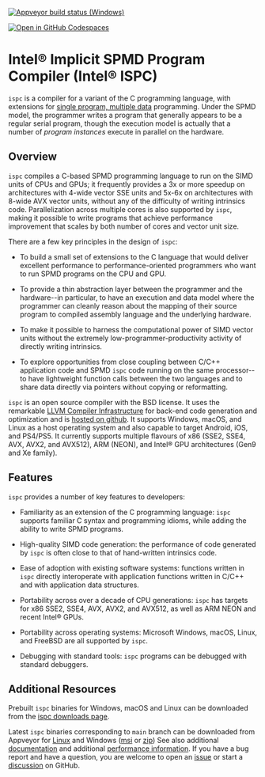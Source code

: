 [![Appveyor build status (Windows)](https://ci.appveyor.com/api/projects/status/xfllw9vkp3lj4l0v/branch/main?svg=true)](https://ci.appveyor.com/project/ispc/ispc/branch/main)

[![Open in GitHub Codespaces](https://github.com/codespaces/badge.svg)](https://github.com/codespaces/new?hide_repo_select=true&ref=main&repo=1931356)

# Intel® Implicit SPMD Program Compiler (Intel® ISPC)

`ispc` is a compiler for a variant of the C programming language, with
extensions for [single program, multiple
data](http://en.wikipedia.org/wiki/SPMD) programming.  Under the SPMD model,
the programmer writes a program that generally appears to be a regular serial
program, though the execution model is actually that a number of *program
instances* execute in parallel on the hardware.

## Overview

`ispc` compiles a C-based SPMD programming language to run on the SIMD units of
CPUs and GPUs; it frequently provides a 3x or more speedup on architectures
with 4-wide vector SSE units and 5x-6x on architectures with 8-wide AVX vector
units, without any of the difficulty of writing intrinsics code.
Parallelization across multiple cores is also supported by `ispc`, making it
possible to write programs that achieve performance improvement that scales by
both number of cores and vector unit size.

There are a few key principles in the design of `ispc`:

  * To build a small set of extensions to the C language that would deliver
    excellent performance to performance-oriented programmers who want to run
    SPMD programs on the CPU and GPU.

  * To provide a thin abstraction layer between the programmer and the
    hardware--in particular, to have an execution and data model where the
    programmer can cleanly reason about the mapping of their source program to
    compiled assembly language and the underlying hardware.

  * To make it possible to harness the computational power of SIMD vector units
    without the extremely low-programmer-productivity activity of directly
    writing intrinsics.

  * To explore opportunities from close coupling between C/C++ application code
    and SPMD `ispc` code running on the same processor--to have lightweight
    function calls between the two languages and to share data directly via
    pointers without copying or reformatting.

`ispc` is an open source compiler with the BSD license.  It uses the remarkable
[LLVM Compiler Infrastructure](http://llvm.org) for back-end code generation
and optimization and is [hosted on github](http://github.com/ispc/ispc). It
supports Windows, macOS, and Linux as a host operating system and also capable
to target Android, iOS, and PS4/PS5.  It currently supports multiple flavours
of x86 (SSE2, SSE4, AVX, AVX2, and AVX512), ARM (NEON), and Intel® GPU
architectures (Gen9 and Xe family).

## Features

`ispc` provides a number of key features to developers:

  * Familiarity as an extension of the C programming language: `ispc` supports
    familiar C syntax and programming idioms, while adding the ability to write
    SPMD programs.

  * High-quality SIMD code generation: the performance of code generated by
    `ispc` is often close to that of hand-written intrinsics code.

  * Ease of adoption with existing software systems: functions written in
    `ispc` directly interoperate with application functions written in C/C++
    and with application data structures.
            
  * Portability across over a decade of CPU generations: `ispc` has targets for
    x86 SSE2, SSE4, AVX, AVX2, and AVX512, as well as ARM NEON and recent
    Intel® GPUs.

  * Portability across operating systems: Microsoft Windows, macOS, Linux, and
    FreeBSD are all supported by `ispc`.

  * Debugging with standard tools: `ispc` programs can be debugged with
    standard debuggers.

## Additional Resources

Prebuilt `ispc` binaries for Windows, macOS and Linux can be downloaded from
the [ispc downloads page](https://ispc.github.io/downloads.html).

Latest `ispc` binaries corresponding to `main` branch can be downloaded from
Appveyor for
[Linux](https://ci.appveyor.com/api/projects/ispc/ispc/artifacts/build%2Fispc-trunk-linux.tar.gz?job=Environment%3A%20APPVEYOR_BUILD_WORKER_IMAGE%3DUbuntu1804%2C%20LLVM_VERSION%3Dlatest)
and Windows
([msi](https://ci.appveyor.com/api/projects/ispc/ispc/artifacts/build%2Fispc-trunk-windows.msi?job=Environment%3A%20APPVEYOR_BUILD_WORKER_IMAGE%3DVisual%20Studio%202019%2C%20LLVM_VERSION%3Dlatest)
or
[zip](https://ci.appveyor.com/api/projects/ispc/ispc/artifacts/build%2Fispc-trunk-windows.zip?job=Environment%3A%20APPVEYOR_BUILD_WORKER_IMAGE%3DVisual%20Studio%202019%2C%20LLVM_VERSION%3Dlatest))
See also additional [documentation](https://ispc.github.io/documentation.html)
and additional [performance information](https://ispc.github.io/perf.html).  If
you have a bug report and have a question, you are welcome to open an
[issue](https://github.com/ispc/ispc/issues) or start a
[discussion](https://github.com/ispc/ispc/discussions) on GitHub.
